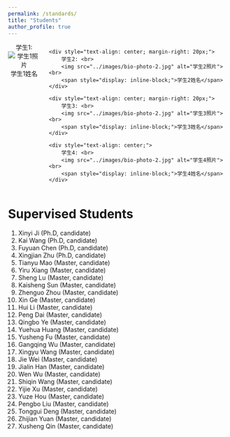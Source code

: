 ```yaml
---
permalink: /standards/
title: "Students"
author_profile: true
---
```


<div style="display: flex; justify-content: space-between;">
    <div style="text-align: center; margin-right: 20px;">
        学生1: <br>
        <img src="../images/bio-photo-2.jpg" alt="学生1照片"> <br>
        <span style="display: inline-block;">学生1姓名</span>
    </div>
    
    <div style="text-align: center; margin-right: 20px;">
        学生2: <br>
        <img src="../images/bio-photo-2.jpg" alt="学生2照片"> <br>
        <span style="display: inline-block;">学生2姓名</span>
    </div>
    
    <div style="text-align: center; margin-right: 20px;">
        学生3: <br>
        <img src="../images/bio-photo-2.jpg" alt="学生3照片"> <br>
        <span style="display: inline-block;">学生3姓名</span>
    </div>
    
    <div style="text-align: center;">
        学生4: <br>
        <img src="../images/bio-photo-2.jpg" alt="学生4照片"> <br>
        <span style="display: inline-block;">学生4姓名</span>
    </div>
</div>





Supervised Students 
======

1. Xinyi Ji (Ph.D, candidate)
1. Kai Wang (Ph.D, candidate)
1. Fuyuan Chen (Ph.D, candidate)
1. Xingjian Zhu (Ph.D, candidate)
1. Tianyu Mao (Master, candidate)
1. Yiru Xiang (Master, candidate)
1. Sheng Lu (Master, candidate)
1. Kaisheng Sun (Master, candidate)
1. Zhenguo Zhou (Master, candidate)
1. Xin Ge (Master, candidate)
1. Hui Li (Master, candidate)
1. Peng Dai (Master, candidate)
1. Qingbo Ye (Master, candidate)
1. Yuehua Huang (Master, candidate)
1. Yusheng Fu (Master, candidate)
1. Gangqing Wu (Master, candidate)
1. Xingyu Wang (Master, candidate)
1. Jie Wei (Master, candidate)
1. Jialin Han (Master, candidate)
1. Wen Wu (Master, candidate)
1. Shiqin Wang (Master, candidate)
1. Yijie Xu (Master, candidate)
1. Yuze Hou (Master, candidate)
1. Pengbo Liu (Master, candidate)
1. Tonggui Deng (Master, candidate)
1. Zhijian Yuan (Master, candidate)
1. Xusheng Qin (Master, candidate)




